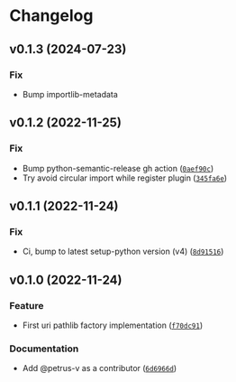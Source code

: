 # Changelog

<!--next-version-placeholder-->

## v0.1.3 (2024-07-23)
### Fix
* Bump importlib-metadata

## v0.1.2 (2022-11-25)
### Fix
* Bump python-semantic-release gh action ([`0aef90c`](https://github.com/petrus-v/uri-pathlib-factory/commit/0aef90c4e7bc8289fabc45492b5989da254dd288))
* Try avoid circular import while register plugin ([`345fa6e`](https://github.com/petrus-v/uri-pathlib-factory/commit/345fa6ece9aebadf509a5babecc83d80aba65bec))

## v0.1.1 (2022-11-24)
### Fix
* Ci, bump to latest setup-python version (v4) ([`8d91516`](https://github.com/petrus-v/uri-pathlib-factory/commit/8d9151627f8a7b0247c0e97af8c970b27fc8dabd))

## v0.1.0 (2022-11-24)
### Feature
* First uri pathlib factory implementation ([`f70dc91`](https://github.com/petrus-v/uri-pathlib-factory/commit/f70dc915cb5fb1d311dc0f80f6257deeca619438))

### Documentation
* Add @petrus-v as a contributor ([`6d6966d`](https://github.com/petrus-v/uri-pathlib-factory/commit/6d6966d66fa27f14396f2d18e8f01a68846b3212))
